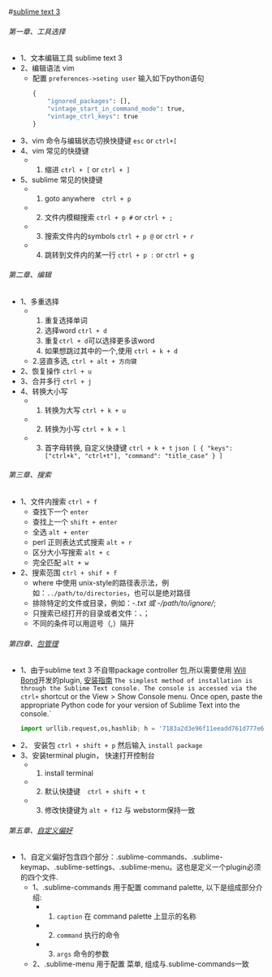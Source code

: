 #[sublime text 3](http://docs.sublimetext.tw/)


###### 第一章、工具选择
+ 1、文本编辑工具 sublime text 3
+ 2、编辑语法 vim
  + 配置
    `preferences->seting user`
    输入如下python语句
    ```python
    {
		"ignored_packages": [],
		"vintage_start_in_command_mode": true,
		"vintage_ctrl_keys": true
	}
	```
+ 3、vim 命令与编辑状态切换快捷键 `esc` or `ctrl+[`
+ 4、vim 常见的快捷键
	+ 1. 缩进  `ctrl + [`  or `ctrl + ]`
+ 5、sublime 常见的快捷键
    + 1. goto anywhere　`ctrl + p`
    + 2. 文件内模糊搜索 `ctrl + p #` or `ctrl + ;`
    + 3. 搜索文件内的symbols `ctrl + p @` or `ctrl + r`
    + 4. 跳转到文件内的某一行 `ctrl + p :` or `ctrl + g`


###### 第二章、编辑
+ 1、多重选择
	+ 1. 重复选择单词
		1. 选择word `ctrl + d`
		2. 重复`ctrl + d`可以选择更多该word
		3. 如果想跳过其中的一个,使用 `ctrl + k + d`
	+ 2.竖直多选, `ctrl + alt + 方向键`
+ 2、恢复操作 `ctrl + u`
+ 3、合并多行 `ctrl + j`
+ 4、转换大小写
    + 1. 转换为大写 `ctrl + k + u`
    + 2. 转换为小写 `ctrl + k + l`
    + 3. 首字母转换, 自定义快捷键 `ctrl + k + t`
	     `json [ { "keys": ["ctrl+k", "ctrl+t"], "command": "title_case" } ]`

###### 第三章、搜索
+ 1、文件内搜索 `ctrl + f`
    + 查找下一个 `enter`
    + 查找上一个 `shift + enter`
    + 全选 `alt + enter`
    + perl 正则表达式式搜索 `alt + r`
    + 区分大小写搜索 `alt + c`
    + 完全匹配 `alt + w`
+ 2、搜索范围 `ctrl + shif + f`
    + where 中使用 unix-style的路径表示法，例如：`../path/to/directories`，也可以是绝对路径
    + 排除特定的文件或目录，例如：-*.txt 或 -/path/to/ignore/*;
    + 只搜索已经打开的目录或者文件：<open files>、<open files>；
    + 不同的条件可以用逗号（,）隔开

###### 第四章、[包管理](http://docs.sublimetext.info/en/latest/extensibility/plugins.html)
+ 1、由于sublime text 3 不自带package controller 包,所以需要使用 [Will Bond](http://wbond.net/)开发的plugin, [安装指南](https://sublime.wbond.net/installation#st3)
     `The simplest method of installation is through the Sublime Text console. The console is accessed via the ctrl+` shortcut or the View > Show Console menu. Once open, paste the appropriate Python code for your version of Sublime Text into the console.`
     ```python
     import urllib.request,os,hashlib; h = '7183a2d3e96f11eeadd761d777e62404' + 'e330c659d4bb41d3bdf022e94cab3cd0'; pf = 'Package Control.sublime-package'; ipp = sublime.installed_packages_path(); urllib.request.install_opener( urllib.request.build_opener( urllib.request.ProxyHandler()) ); by = urllib.request.urlopen( 'http://sublime.wbond.net/' + pf.replace(' ', '%20')).read(); dh = hashlib.sha256(by).hexdigest(); print('Error validating download (got %s instead of %s), please try manual install' % (dh, h)) if dh != h else open(os.path.join( ipp, pf), 'wb' ).write(by)
     ```
+ 2、 安装包 `ctrl + shift + p`  然后输入 `install package`
+ 3、安装terminal plugin， 快速打开控制台
     + 1. install terminal
     + 2. 默认快捷键　`ctrl + shift + t`
     + 3. 修改快捷键为 `alt + f12` 与 webstorm保持一致

###### 第五章、[自定义偏好](http://docs.sublimetext.info/en/latest/reference/command_palette.html)
+ 1、自定义偏好包含四个部分：.sublime-commands、.sublime-keymap、.sublime-settings、.sublime-menu。这也是定义一个plugin必须的四个文件.
	+ 1、.sublime-commands 用于配置 command palette, 以下是组成部分介绍:
		+ 1. `caption` 在 command palette 上显示的名称
		+ 2. `command` 执行的命令
		+ 3. `args` 命令的参数
	+ 2、.sublime-menu 用于配置 菜单, 组成与.sublime-commands一致